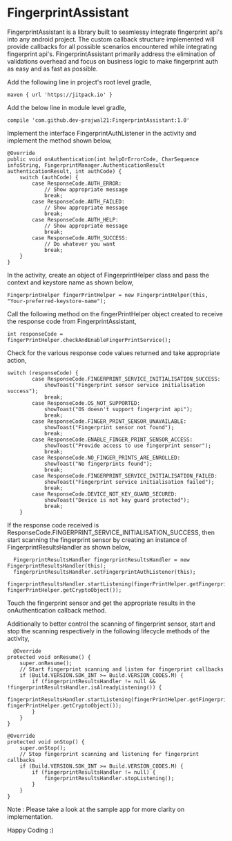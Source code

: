 # FingerprintAssistant
FingerprintAssistant is a library built to seamlessy integrate fingerprint api's into any android project. The custom callback structure 
implemented will provide callbacks for all possible scenarios encountered while integrating fingerprint api's. FingerprintAssistant primarily 
address the elimination of validations overhead and focus on business logic to make fingerprint auth as easy and as fast as possible.

Add the following line in project's root level gradle,

    maven { url 'https://jitpack.io' }
  
Add the below line in module level gradle,

    compile 'com.github.dev-prajwal21:FingerprintAssistant:1.0'
    
Implement the interface FingerprintAuthListener in the activity and implement the method shown below,

    @Override
    public void onAuthentication(int helpOrErrorCode, CharSequence infoString, FingerprintManager.AuthenticationResult authenticationResult, int authCode) {
        switch (authCode) {
            case ResponseCode.AUTH_ERROR:
                // Show appropriate message
                break;
            case ResponseCode.AUTH_FAILED:
                // Show appropriate message
                break;
            case ResponseCode.AUTH_HELP:
                // Show appropriate message
                break;
            case ResponseCode.AUTH_SUCCESS:
                // Do whatever you want
                break;
        }
    }
    
In the activity, create an object of FingerprintHelper class and pass the context and keystore name as shown below,

    FingerprintHelper fingerPrintHelper = new FingerprintHelper(this, "Your-preferred-keystore-name");
  
Call the following method on the fingerPrintHelper object created to receive the response code from FingerprintAssistant,

    int responseCode = fingerPrintHelper.checkAndEnableFingerPrintService();
  
Check for the various response code values returned and take appropriate action,

    switch (responseCode) {
            case ResponseCode.FINGERPRINT_SERVICE_INITIALISATION_SUCCESS:
                showToast("Fingerprint sensor service initialisation success");
                break;
            case ResponseCode.OS_NOT_SUPPORTED:
                showToast("OS doesn't support fingerprint api");
                break;
            case ResponseCode.FINGER_PRINT_SENSOR_UNAVAILABLE:
                showToast("Fingerprint sensor not found");
                break;
            case ResponseCode.ENABLE_FINGER_PRINT_SENSOR_ACCESS:
                showToast("Provide access to use fingerprint sensor");
                break;
            case ResponseCode.NO_FINGER_PRINTS_ARE_ENROLLED:
                showToast("No fingerprints found");
                break;
            case ResponseCode.FINGERPRINT_SERVICE_INITIALISATION_FAILED:
                showToast("Fingerprint service initialisation failed");
                break;
            case ResponseCode.DEVICE_NOT_KEY_GUARD_SECURED:
                showToast("Device is not key guard protected");
                break;
        }
        
  If the response code received is ResponseCode.FINGERPRINT_SERVICE_INITIALISATION_SUCCESS, then start scanning the 
  fingerprint sensor by creating an instance of FingerprintResultsHandler as shown below,
  
      FingerprintResultsHandler fingerprintResultsHandler = new FingerprintResultsHandler(this);
      fingerprintResultsHandler.setFingerprintAuthListener(this);
      fingerprintResultsHandler.startListening(fingerPrintHelper.getFingerprintManager(), fingerPrintHelper.getCryptoObject());
      
  Touch the fingerprint sensor and get the appropriate results in the onAuthentication callback method.
  
  
  Additionally to better control the scanning of fingerprint sensor, start and stop the scanning respectively in the following lifecycle methods of the activity,
  
      @Override
    protected void onResume() {
        super.onResume();
        // Start fingerprint scanning and listen for fingerprint callbacks
        if (Build.VERSION.SDK_INT >= Build.VERSION_CODES.M) {
            if (fingerprintResultsHandler != null && !fingerprintResultsHandler.isAlreadyListening()) {
                fingerprintResultsHandler.startListening(fingerPrintHelper.getFingerprintManager(), fingerPrintHelper.getCryptoObject());
            }
        }
    }

    @Override
    protected void onStop() {
        super.onStop();
        // Stop fingerprint scanning and listening for fingerprint callbacks
        if (Build.VERSION.SDK_INT >= Build.VERSION_CODES.M) {
            if (fingerprintResultsHandler != null) {
                fingerprintResultsHandler.stopListening();
            }
        }
    }
    
Note : Please take a look at the sample app for more clarity on implementation. 

Happy Coding :)
  
